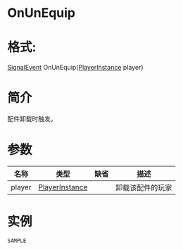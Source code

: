 # OnUnEquip
# 格式:

[SignalEvent](../../SignalEvent.md) OnUnEquip([PlayerInstance](../../PlayerInstance.md) player)
# 简介
<!-- START ShortDesc -->
配件卸载时触发。
<!-- END ShortDesc -->


<!-- START Desc -->

<!-- END Desc -->

# 参数
| 名称 | 类型 | 缺省 |描述 |
| --- | --- | --- | --- |
| player | [PlayerInstance](../../PlayerInstance.md) |  |<!-- START Desc -->卸载该配件的玩家<!-- END Desc --> |
# 实例
<!-- START SAMPLE -->
	SAMPLE
<!-- END SAMPLE -->

		 
